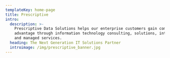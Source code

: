 ```yaml
---
templateKey: home-page
title: Prescriptive
intro:
  description: >-
    Prescriptive Data Solutions helps our enterprise customers gain competitive
    advantage through information technology consulting, solutions, integration,
    and managed services.
  heading: The Next Generation IT Solutions Partner
  introimage: /img/prescriptive_banner.jpg
---
```


